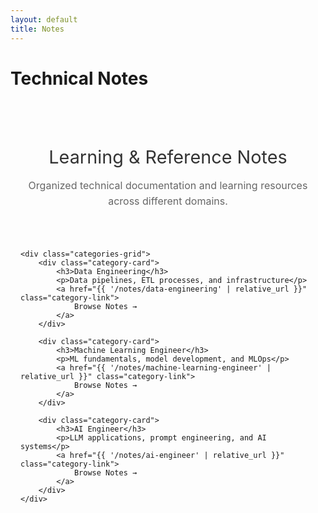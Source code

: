 ```yaml
---
layout: default
title: Notes
---
```


# Technical Notes

<div class="notes-container">
    <div class="intro-section">
        <h2>Learning & Reference Notes</h2>
        <p>Organized technical documentation and learning resources across different domains.</p>
    </div>

    <div class="categories-grid">
        <div class="category-card">
            <h3>Data Engineering</h3>
            <p>Data pipelines, ETL processes, and infrastructure</p>
            <a href="{{ '/notes/data-engineering' | relative_url }}" class="category-link">
                Browse Notes →
            </a>
        </div>

        <div class="category-card">
            <h3>Machine Learning Engineer</h3>
            <p>ML fundamentals, model development, and MLOps</p>
            <a href="{{ '/notes/machine-learning-engineer' | relative_url }}" class="category-link">
                Browse Notes →
            </a>
        </div>

        <div class="category-card">
            <h3>AI Engineer</h3>
            <p>LLM applications, prompt engineering, and AI systems</p>
            <a href="{{ '/notes/ai-engineer' | relative_url }}" class="category-link">
                Browse Notes →
            </a>
        </div>
    </div>
</div>

<style>
.notes-container {
    max-width: 1000px;
    margin: 0 auto;
    padding: 2rem 1rem;
}

.intro-section {
    text-align: center;
    margin-bottom: 4rem;
}

.intro-section h2 {
    color: #333;
    font-size: 1.8rem;
    margin-bottom: 1rem;
    font-weight: 400;
}

.intro-section p {
    font-size: 1rem;
    color: #666;
    line-height: 1.6;
}

.categories-grid {
    display: grid;
    grid-template-columns: repeat(auto-fit, minmax(300px, 1fr));
    gap: 2rem;
    margin-top: 3rem;
}

.category-card {
    background: #fafafa;
    border: 1px solid #f0f0f0;
    border-radius: 12px;
    padding: 2rem;
    text-align: center;
    transition: all 0.3s ease;
}

.category-card:hover {
    transform: translateY(-2px);
    box-shadow: 0 8px 25px rgba(0,0,0,0.1);
    border-color: #dee2e6;
}

.category-card h3 {
    color: #333;
    font-size: 1.3rem;
    margin-bottom: 1rem;
    font-weight: 500;
}

.category-card p {
    color: #666;
    font-size: 0.95rem;
    line-height: 1.5;
    margin-bottom: 1.5rem;
}

.category-link {
    display: inline-block;
    color: #333;
    text-decoration: none;
    font-weight: 500;
    font-size: 0.9rem;
    padding: 0.6rem 1.2rem;
    border: 2px solid #333;
    border-radius: 6px;
    transition: all 0.3s ease;
}

.category-link:hover {
    background: #333;
    color: white;
}

@media (max-width: 768px) {
    .notes-container {
        padding: 1rem;
    }
    
    .intro-section h2 {
        font-size: 1.6rem;
    }
    
    .categories-grid {
        grid-template-columns: 1fr;
        gap: 1.5rem;
    }
    
    .category-card {
        padding: 1.5rem;
    }
}
</style>